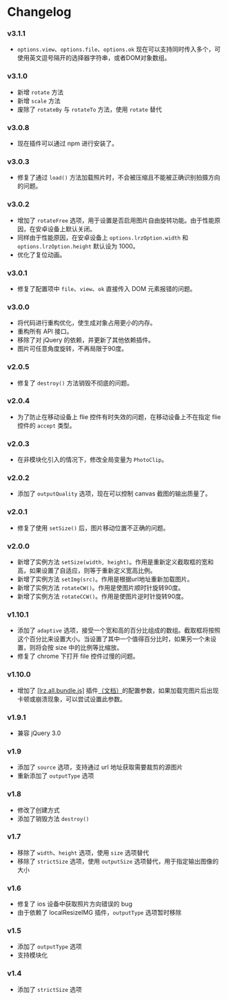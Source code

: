 # Changelog

### v3.1.1

- `options.view`、`options.file`、`options.ok` 现在可以支持同时传入多个，可使用英文逗号隔开的选择器字符串，或者DOM对象数组。

### v3.1.0

- 新增 `rotate` 方法
- 新增 `scale` 方法
- 废除了 `rotateBy` 与 `rotateTo` 方法，使用 `rotate` 替代

### v3.0.8

- 现在插件可以通过 npm 进行安装了。

### v3.0.3

- 修复了通过 `load()` 方法加载照片时，不会被压缩且不能被正确识别拍摄方向的问题。

### v3.0.2

- 增加了 `rotateFree` 选项，用于设置是否启用图片自由旋转功能。由于性能原因，在安卓设备上默认关闭。
- 同样由于性能原因，在安卓设备上 `options.lrzOption.width` 和 `options.lrzOption.height` 默认设为 1000。
- 优化了复位动画。

### v3.0.1

- 修复了配置项中 `file`、`view`、`ok` 直接传入 DOM 元素报错的问题。

### v3.0.0

- 将代码进行重构优化，使生成对象占用更小的内存。
- 重构所有 API 接口。
- 移除了对 jQuery 的依赖，并更新了其他依赖插件。
- 图片可任意角度旋转，不再局限于90度。

### v2.0.5
- 修复了 `destroy()` 方法销毁不彻底的问题。 

### v2.0.4
- 为了防止在移动设备上 flie 控件有时失效的问题，在移动设备上不在指定 flie 控件的 `accept` 类型。

### v2.0.3
- 在非模块化引入的情况下，修改全局变量为 `PhotoClip`。

### v2.0.2
- 添加了 `outputQuality` 选项，现在可以控制 canvas 截图的输出质量了。

### v2.0.1
- 修复了使用 `setSize()` 后，图片移动位置不正确的问题。

### v2.0.0
- 新增了实例方法 `setSize(width, height)`。作用是重新定义截取框的宽和高，如果设置了自适应，则等于重新定义宽高比例。
- 新增了实例方法 `setImg(src)`。作用是根据url地址重新加载图片。
- 新增了实例方法 `rotateCW()`。作用是使图片顺时针旋转90度。
- 新增了实例方法 `rotateCCW()`。作用是使图片逆时针旋转90度。

### v1.10.1
- 添加了 `adaptive` 选项，接受一个宽和高的百分比组成的数组。截取框将按照这个百分比来设置大小。当设置了其中一个值得百分比时，如果另一个未设置，则将会按 size 中的比例等比缩放。
- 修复了 chrome 下打开 file 控件过慢的问题。

### v1.10.0
- 增加了 [[lrz.all.bundle.js]](https://github.com/think2011/localResizeIMG) 插件[（文档）](https://github.com/think2011/localResizeIMG/wiki/2.-%E5%8F%82%E6%95%B0%E6%96%87%E6%A1%A3)的配置参数，如果加载完图片后出现卡顿或崩溃现象，可以尝试设置此参数。

### v1.9.1
- 兼容 jQuery 3.0

### v1.9
- 添加了 `source` 选项，支持通过 url 地址获取需要裁剪的源图片
- 重新添加了 `outputType` 选项

### v1.8
- 修改了创建方式
- 添加了销毁方法 `destroy()`

### v1.7
- 移除了 `width`、`height` 选项，使用 `size` 选项替代
- 移除了 `strictSize` 选项，使用 `outputSize` 选项替代，用于指定输出图像的大小

### v1.6
- 修复了 ios 设备中获取照片方向错误的 bug
- 由于依赖了 localResizeIMG 插件，`outputType` 选项暂时移除

### v1.5
- 添加了 `outputType` 选项
- 支持模块化

### v1.4
- 添加了 `strictSize` 选项